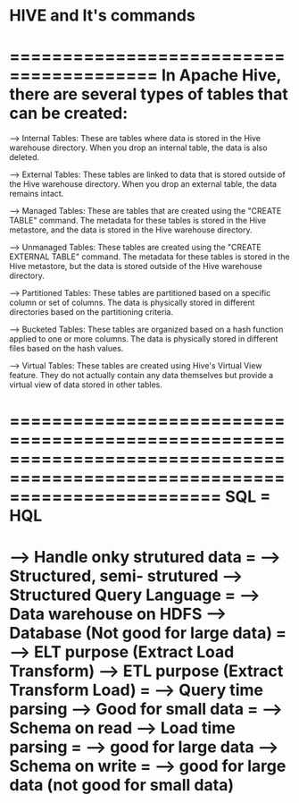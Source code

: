 # HIVE and It's commands
========================================
In Apache Hive, there are several types of tables that can be created:
========================================

--> Internal Tables:
				These are tables where data is stored in the Hive warehouse directory. When you drop an internal table, the data is also deleted.

--> External Tables:
				These tables are linked to data that is stored outside of the Hive warehouse directory. When you drop an external table, the data remains intact.

--> Managed Tables: These are tables that are created using the "CREATE TABLE" command. The metadata for these tables is stored in the Hive metastore, and the data is stored in the Hive warehouse directory.

--> Unmanaged Tables: These tables are created using the "CREATE EXTERNAL TABLE" command. The metadata for these tables is stored in the Hive metastore, but the data is stored outside of the Hive warehouse directory.

--> Partitioned Tables: These tables are partitioned based on a specific column or set of columns. The data is physically stored in different directories based on the partitioning criteria.

--> Bucketed Tables: These tables are organized based on a hash function applied to one or more columns. The data is physically stored in different files based on the hash values.

--> Virtual Tables: These tables are created using Hive's Virtual View feature. They do not actually contain any data themselves but provide a virtual view of data stored in other tables.



============================================================================================================================
                 SQL                                              =	   HQL
============================================================================================================================
																  
--> Handle onky strutured data					  = --> Structured, semi- strutured
--> Structured Query Language 					  = --> Data warehouse on HDFS
--> Database (Not good for large data)				  = --> ELT purpose (Extract Load Transform)
--> ETL purpose (Extract Transform Load)                          = --> Query time parsing
--> Good for small data 					  = --> Schema on read
--> Load time parsing 						  = --> good for large data
--> Schema on write						  = --> good for large data (not good for small data)
=============================================================================================================================
